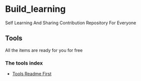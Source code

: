 # Build_learning
Self Learning And Sharing Contribution Repository For Everyone
## Tools
All the items are ready for you for free
### The tools index
- [Tools Readme First](./Tools/README.md)
